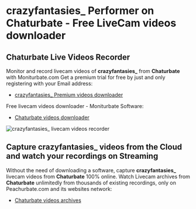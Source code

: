 # crazyfantasies_ Performer on Chaturbate - Free LiveCam videos downloader

## Chaturbate Live Videos Recorder

Monitor and record livecam videos of **crazyfantasies_** from **Chaturbate** with Moniturbate.com
Get a premium trial for free by just and only registering with your Email address:
* [crazyfantasies_ Premium videos downloader](https://moniturbate.com/request-demo-licence-key.html)

Free livecam videos downloader - Moniturbate Software:
* [Chaturbate videos downloader](https://moniturbate.com/moniturbate-download-software.html)

![crazyfantasies_ livecam videos recorder](https://peachurnet.com/templates/moniturbate-software.png)


## Capture crazyfantasies_ videos from the Cloud and watch your recordings on Streaming

Without the need of downloading a software, capture **crazyfantasies_** livecam videos from **Chaturbate** 100% online.
Watch Livecam archives from **Chaturbate** unlimitedly from thousands of existing recordings, only on Peachurbate.com and its websites network:
* [Chaturbate videos archives](https://peachurnet.com/)
